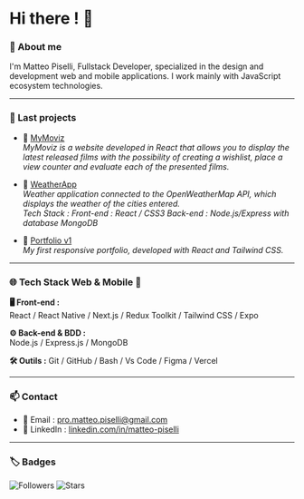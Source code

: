 # Hi there ! 👋

### 🧾 About me


I'm Matteo Piselli, Fullstack Developer, specialized in the design and development web and mobile applications. I work mainly with JavaScript ecosystem technologies.

---

### 🚀 Last projects

- 🔹 [MyMoviz](https://mymoviz-frontend-matteo-pisellis-projects.vercel.app/)  
  *MyMoviz is a website developed in React that allows you to display the latest released films with the possibility of creating a wishlist, place a view counter and evaluate each of the presented films.*

- 🔹 [WeatherApp](https://weatherapp-frontend-matteo-pisellis-projects.vercel.app/)  
  *Weather application connected to the OpenWeatherMap API, which displays the weather of the cities entered.*<br /> 
  *Tech Stack :
    Front-end : React / CSS3
    Back-end : Node.js/Express with database MongoDB*

- 🔹 [Portfolio v1](https://matteopiselli.github.io/react-portfolio/)  
  *My first responsive portfolio, developed with React and Tailwind CSS.*

---

### 🌐 Tech Stack Web & Mobile 📱

**🖥 Front-end :**  
React / React Native / Next.js / Redux Toolkit / Tailwind CSS / Expo

**⚙ Back-end & BDD :**  
Node.js / Express.js / MongoDB

**🛠 Outils :**
Git / GitHub / Bash / Vs Code / Figma / Vercel

---

### 📫 Contact

- 📧 Email : [pro.matteo.piselli@gmail.com](mailto:pro.matteo.piselli@gmail.com)  
- 💼 LinkedIn : [linkedin.com/in/matteo-piselli](https://www.linkedin.com/in/matteo-piselli)  

---

### 🏷️ Badges

![Followers](https://img.shields.io/github/followers/MatteoPiselli?label=Abonnés&style=social)
![Stars](https://img.shields.io/github/stars/MatteoPiselli?style=social)
